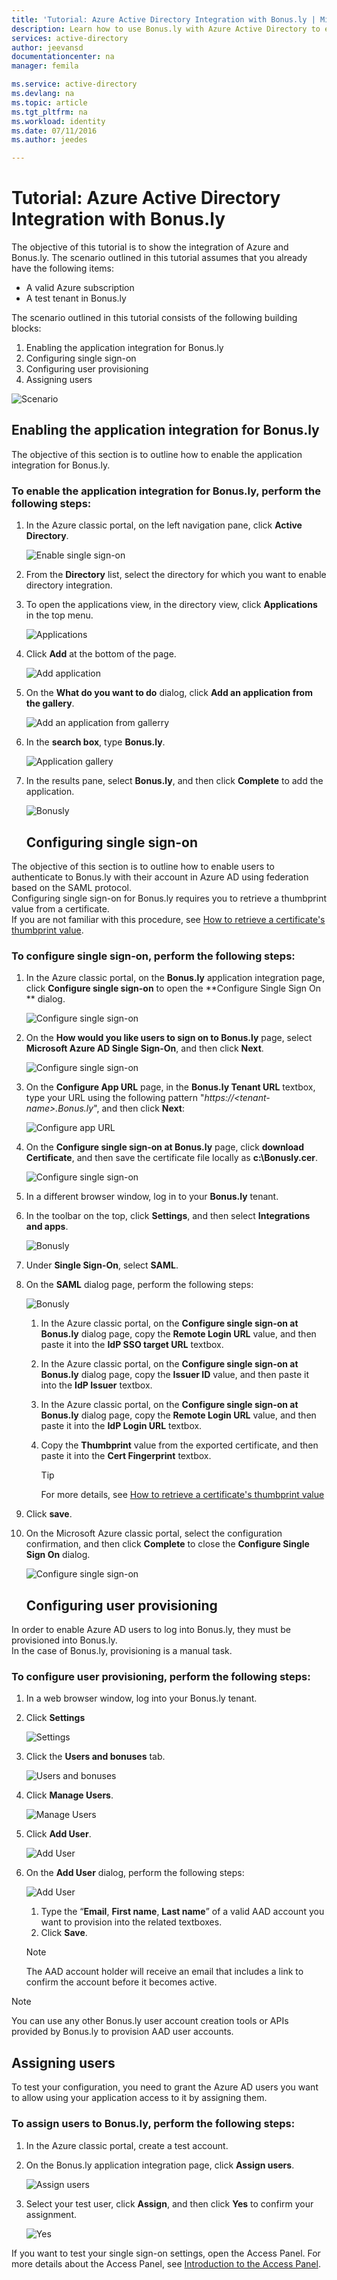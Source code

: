 ```yaml
---
title: 'Tutorial: Azure Active Directory Integration with Bonus.ly | Microsoft Azure'
description: Learn how to use Bonus.ly with Azure Active Directory to enable single sign-on, automated provisioning, and more!
services: active-directory
author: jeevansd
documentationcenter: na
manager: femila

ms.service: active-directory
ms.devlang: na
ms.topic: article
ms.tgt_pltfrm: na
ms.workload: identity
ms.date: 07/11/2016
ms.author: jeedes

---
```

# Tutorial: Azure Active Directory Integration with Bonus.ly
The objective of this tutorial is to show the integration of Azure and Bonus.ly. The scenario outlined in this tutorial assumes that you already have the following items:

* A valid Azure subscription
* A test tenant in Bonus.ly

The scenario outlined in this tutorial consists of the following building blocks:

1. Enabling the application integration for Bonus.ly
2. Configuring single sign-on
3. Configuring user provisioning
4. Assigning users

![Scenario](./media/active-directory-saas-bonus-tutorial/IC773679.png "Scenario")

## Enabling the application integration for Bonus.ly
The objective of this section is to outline how to enable the application integration for Bonus.ly.

### To enable the application integration for Bonus.ly, perform the following steps:
1. In the Azure classic portal, on the left navigation pane, click **Active Directory**.
   
   ![Enable single sign-on](./media/active-directory-saas-bonus-tutorial/IC773680.png "Enable single sign-on")
2. From the **Directory** list, select the directory for which you want to enable directory integration.
3. To open the applications view, in the directory view, click **Applications** in the top menu.
   
   ![Applications](./media/active-directory-saas-bonus-tutorial/IC700994.png "Applications")
4. Click **Add** at the bottom of the page.
   
   ![Add application](./media/active-directory-saas-bonus-tutorial/IC749321.png "Add application")
5. On the **What do you want to do** dialog, click **Add an application from the gallery**.
   
   ![Add an application from gallerry](./media/active-directory-saas-bonus-tutorial/IC749322.png "Add an application from gallerry")
6. In the **search box**, type **Bonus.ly**.
   
   ![Application gallery](./media/active-directory-saas-bonus-tutorial/IC773681.png "Application gallery")
7. In the results pane, select **Bonus.ly**, and then click **Complete** to add the application.
   
   ![Bonusly](./media/active-directory-saas-bonus-tutorial/IC773682.png "Bonusly")
   
   ## Configuring single sign-on

The objective of this section is to outline how to enable users to authenticate to Bonus.ly with their account in Azure AD using federation based on the SAML protocol.  
Configuring single sign-on for Bonus.ly requires you to retrieve a thumbprint value from a certificate.  
If you are not familiar with this procedure, see [How to retrieve a certificate's thumbprint value](http://youtu.be/YKQF266SAxI).

### To configure single sign-on, perform the following steps:
1. In the Azure classic portal, on the **Bonus.ly** application integration page, click **Configure single sign-on** to open the **Configure Single Sign On ** dialog.
   
   ![Configure single sign-on](./media/active-directory-saas-bonus-tutorial/IC749323.png "Configure single sign-on")
2. On the **How would you like users to sign on to Bonus.ly** page, select **Microsoft Azure AD Single Sign-On**, and then click **Next**.
   
   ![Configure single sign-on](./media/active-directory-saas-bonus-tutorial/IC773683.png "Configure single sign-on")
3. On the **Configure App URL** page, in the **Bonus.ly Tenant URL** textbox, type your URL using the following pattern "*https://\<tenant-name\>.Bonus.ly*", and then click **Next**: 
   
   ![Configure app URL](./media/active-directory-saas-bonus-tutorial/IC773684.png "Configure app URL")
4. On the **Configure single sign-on at Bonus.ly** page, click **download Certificate**, and then save the certificate file locally as **c:\\Bonusly.cer**.
   
   ![Configure single sign-on](./media/active-directory-saas-bonus-tutorial/IC773685.png "Configure single sign-on")
5. In a different browser window, log in to your **Bonus.ly** tenant.
6. In the toolbar on the top, click **Settings**, and then select **Integrations and apps**.
   
   ![Bonusly](./media/active-directory-saas-bonus-tutorial/IC773686.png "Bonusly")
7. Under **Single Sign-On**, select **SAML**.
8. On the **SAML** dialog page, perform the following steps:
   
   ![Bonusly](./media/active-directory-saas-bonus-tutorial/IC773687.png "Bonusly")
   
   1. In the Azure classic portal, on the **Configure single sign-on at Bonus.ly** dialog page, copy the **Remote Login URL** value, and then paste it into the **IdP SSO target URL** textbox.
   2. In the Azure classic portal, on the **Configure single sign-on at Bonus.ly** dialog page, copy the **Issuer ID** value, and then paste it into the **IdP Issuer** textbox.
   3. In the Azure classic portal, on the **Configure single sign-on at Bonus.ly** dialog page, copy the **Remote Login URL** value, and then paste it into the **IdP Login URL** textbox.
   4. Copy the **Thumbprint** value from the exported certificate, and then paste it into the **Cert Fingerprint** textbox.
      
      > [!TIP]
      > For more details, see [How to retrieve a certificate's thumbprint value](http://youtu.be/YKQF266SAxI)
      > 
9. Click **save**.
10. On the Microsoft Azure classic portal, select the configuration confirmation, and then click **Complete** to close the **Configure Single Sign On** dialog.
    
    ![Configure single sign-on](./media/active-directory-saas-bonus-tutorial/IC773689.png "Configure single sign-on")
    
    ## Configuring user provisioning

In order to enable Azure AD users to log into Bonus.ly, they must be provisioned into Bonus.ly.  
In the case of Bonus.ly, provisioning is a manual task.

### To configure user provisioning, perform the following steps:
1. In a web browser window, log into your Bonus.ly tenant.
2. Click **Settings**
   
   ![Settings](./media/active-directory-saas-bonus-tutorial/IC781041.png "Settings")
3. Click the **Users and bonuses** tab.
   
   ![Users and bonuses](./media/active-directory-saas-bonus-tutorial/IC781042.png "Users and bonuses")
4. Click **Manage Users**.
   
   ![Manage Users](./media/active-directory-saas-bonus-tutorial/IC781043.png "Manage Users")
5. Click **Add User**.
   
   ![Add User](./media/active-directory-saas-bonus-tutorial/IC781044.png "Add User")
6. On the **Add User** dialog, perform the following steps:
   
   ![Add User](./media/active-directory-saas-bonus-tutorial/IC781045.png "Add User")
   
   1. Type the “**Email**, **First name**, **Last name**” of a valid AAD account you want to provision into the related textboxes.
   2. Click **Save**.
   
   > [!NOTE]
   > The AAD account holder will receive an email that includes a link to confirm the account before it becomes active.
   > 
   > 

> [!NOTE]
> You can use any other Bonus.ly user account creation tools or APIs provided by Bonus.ly to provision AAD user accounts.
> 
> 

## Assigning users
To test your configuration, you need to grant the Azure AD users you want to allow using your application access to it by assigning them.

### To assign users to Bonus.ly, perform the following steps:
1. In the Azure classic portal, create a test account.
2. On the Bonus.ly application integration page, click **Assign users**.
   
   ![Assign users](./media/active-directory-saas-bonus-tutorial/IC773690.png "Assign users")
3. Select your test user, click **Assign**, and then click **Yes** to confirm your assignment.
   
   ![Yes](./media/active-directory-saas-bonus-tutorial/IC767830.png "Yes")

If you want to test your single sign-on settings, open the Access Panel. For more details about the Access Panel, see [Introduction to the Access Panel](active-directory-saas-access-panel-introduction.md).

